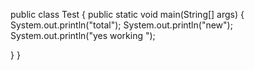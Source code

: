 public class Test
{
    public static void main(String[] args)
   {
   System.out.println("total");
   System.out.println("new");
   System.out.println("yes working ");
  
  }
}

